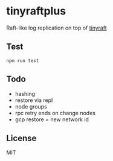 # tinyraftplus
Raft-like log replication on top of [tinyraft](https://www.npmjs.com/package/tinyraft)

## Test
```
npm run test
```

## Todo
+ hashing
+ restore via repl
+ node groups
+ rpc retry ends on change nodes
+ gcp restore = new network id

## License
MIT
